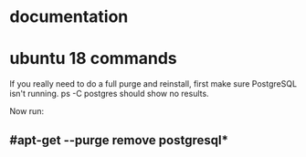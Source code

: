 # documentation

# ubuntu 18 commands

If you really need to do a full purge and reinstall, first make sure PostgreSQL isn't running. ps -C postgres should show no results.

Now run:

## #apt-get --purge remove postgresql\*
